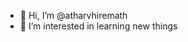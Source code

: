 - 👋 Hi, I’m @atharvhiremath
- 👀 I’m interested in learning new things


<!---
atharvhiremath/atharvhiremath is a ✨ special ✨ repository because its `README.md` (this file) appears on your GitHub profile.
You can click the Preview link to take a look at your changes.
--->
